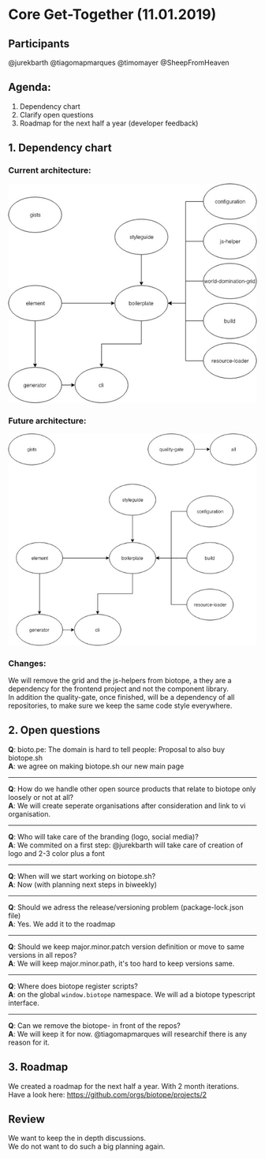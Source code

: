 # Core Get-Together (11.01.2019)
## Participants
@jurekbarth @tiagomapmarques @timomayer @SheepFromHeaven

## Agenda:
1. Dependency chart
2. Clarify open questions
3. Roadmap for the next half a year (developer feedback)

## 1. Dependency chart
### Current architecture:
![image of current architecture](./img/biotope-architecture--old.jpg)

### Future architecture:
![image of current architecture](./img/biotope-architecture--new.jpg)

### Changes:
We will remove the grid and the js-helpers from biotope, a they are a dependency for the frontend project and not the component library.  
In addition the quality-gate, once finished, will be a dependency of all repositories, to make sure we keep the same code style everywhere.

## 2. Open questions
__Q__: bioto.pe: The domain is hard to tell people: Proposal to also buy biotope.sh  
__A__: we agree on making biotope.sh our new main page
<hr>

__Q__: How do we handle other open source products that relate to biotope only loosely or not at all?  
__A__: We will create seperate organisations after consideration and link to vi organisation.  
<hr>

__Q__: Who will take care of the branding (logo, social media)?  
__A__: We commited on a first step: @jurekbarth will take care of creation of logo and 2-3 color plus a font  
<hr>

__Q__: When will we start working on biotope.sh?  
__A__: Now (with planning next steps in biweekly)
<hr>

__Q__: Should we adress the release/versioning problem (package-lock.json file)  
__A__: Yes. We add it to the roadmap
<hr>

__Q__: Should we keep major.minor.patch version definition or move to same versions in all repos?  
__A__: We will keep major.minor.path, it's too hard to keep versions same.
<hr>

__Q__: Where does biotope register scripts?   
__A__: on the global `window.biotope` namespace. We will ad a biotope typescript interface.
<hr>

__Q__: Can we remove the biotope- in front of the repos?  
__A__: We will keep it for now. @tiagomapmarques will researchif there is any reason for it.
 
## 3. Roadmap
 We created a roadmap for the next half a year. With 2 month iterations. Have a look here:  https://github.com/orgs/biotope/projects/2

## Review
We want to keep the in depth discussions.  
We do not want to do such a big planning again.

